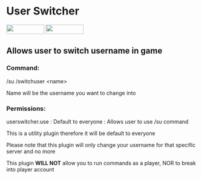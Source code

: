 # User Switcher
[<img src="https://img.shields.io/badge/Poggit-view-brightgreen.svg" width="100" height="25" />](https://poggit.pmmp.io/ci/ThunderDoesPlugins/StaffChat/StaffChat)
[<img src="https://img.shields.io/badge/Discord-join-697EC4.svg" width="100" height="25" />](https://discord.gg/uBghvNp)

<!--
  Title: User Switcher
  Description: Allows user to switch usernames in game
  Author: Thunder33345
  -->
<meta name='keywords' content='user switcher, pmmp, plugin, pocketmine, mcpe'>
<meta name='description' content='Allows user to switch usernames in game'>

## Allows user to switch username in game

### Command:

/su /switchuser \<name>

Name will be the username you want to change into

### Permissions:
userswitcher.use : Default to everyone : Allows user to use /su command

This is a utility plugin therefore it will be default to everyone  

Please note that this plugin will only change your username for that specific server and no more

This plugin **WILL NOT** allow you to run commands as a player, NOR to break into player account
